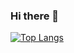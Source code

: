 ### Hi there 👋

<!--
**spelhate/spelhate** is a ✨ _special_ ✨ repository because its `README.md` (this file) appears on your GitHub profile.

Here are some ideas to get you started:

- 🔭 I’m currently working on ...
- 🌱 I’m currently learning ...
- 👯 I’m looking to collaborate on ...
- 🤔 I’m looking for help with ...
- 💬 Ask me about ...
- 📫 How to reach me: ...
- 😄 Pronouns: ...
- ⚡ Fun fact: ...
-->


<!--

[![RomainLLC's GitHub stats](https://github-readme-stats.vercel.app/api?username=spelhate&show_icons=true&count_private=true&hide_title=true)]

(https://github.com/RomainLLC/RomainLLC)

-->

 

[![Top Langs](https://github-readme-stats.vercel.app/api/top-langs/?username=spelhate&layout=compact&langs_count=10)](https://github.com/spelhate?tab=repositories)
